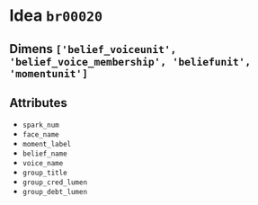 # Idea `br00020`

## Dimens `['belief_voiceunit', 'belief_voice_membership', 'beliefunit', 'momentunit']`

## Attributes
- `spark_num`
- `face_name`
- `moment_label`
- `belief_name`
- `voice_name`
- `group_title`
- `group_cred_lumen`
- `group_debt_lumen`
